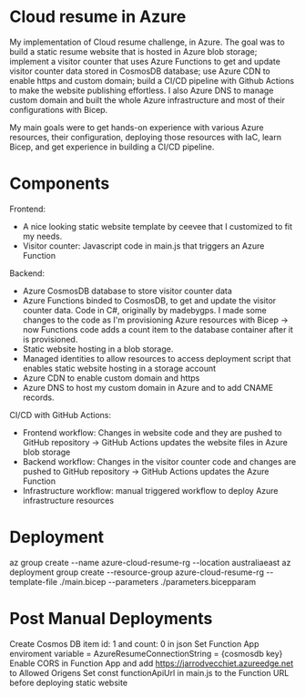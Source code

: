 # Cloud resume in Azure
My implementation of Cloud resume challenge, in Azure. The goal was to build a static resume website that is hosted in Azure blob storage; implement a visitor counter that uses Azure Functions to get and update visitor counter data stored in CosmosDB database; use Azure CDN to enable https and custom domain; build a CI/CD pipeline with Github Actions to make the website publishing effortless. I also Azure DNS to manage custom domain and built the whole Azure infrastructure and most of their configurations with Bicep.

My main goals were to get hands-on experience with various Azure resources, their configuration, deploying those resources with IaC, learn Bicep, and get experience in building a CI/CD pipeline.

# Components
Frontend:
- A nice looking static website template by ceevee that I customized to fit my needs.
- Visitor counter: Javascript code in main.js that triggers an Azure Function

Backend:
- Azure CosmosDB database to store visitor counter data
- Azure Functions binded to CosmosDB, to get and update the visitor counter data. Code in C#, originally by madebygps. I made some changes to the code as I'm provisioning Azure resources with Bicep -> now Functions code adds a count item to the database container after it is provisioned.
- Static website hosting in a blob storage.
- Managed identities to allow resources to access deployment script that enables static website hosting in a storage account
- Azure CDN to enable custom domain and https
- Azure DNS to host my custom domain in Azure and to add CNAME records.

CI/CD with GitHub Actions:
- Frontend workflow: Changes in website code and they are pushed to GitHub repository -> GitHub Actions updates the website files in Azure blob storage
- Backend workflow: Changes in the visitor counter code and changes are pushed to GitHub repository -> GitHub Actions updates the Azure Function
- Infrastructure workflow: manual triggered workflow to deploy Azure infrastructure resources

# Deployment
az group create --name azure-cloud-resume-rg --location australiaeast
az deployment group create --resource-group azure-cloud-resume-rg --template-file ./main.bicep --parameters ./parameters.bicepparam

# Post Manual Deployments
Create Cosmos DB item id: 1 and count: 0 in json
Set Function App enviroment variable = AzureResumeConnectionString = {cosmosdb key}
Enable CORS in Function App and add https://jarrodvecchiet.azureedge.net to Allowed Origens
Set const functionApiUrl in main.js to the Function URL before deploying static website
